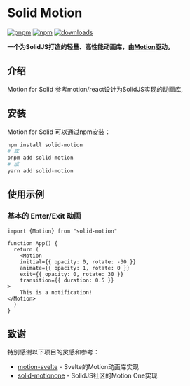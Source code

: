 # Solid Motion

[![pnpm](https://img.shields.io/badge/maintained%20with-pnpm-cc00ff.svg?style=for-the-badge&logo=pnpm)](https://pnpm.io/)
[![npm](https://img.shields.io/npm/v/solid-motion?style=for-the-badge)](https://www.npmjs.com/package/solid-motion)
[![downloads](https://img.shields.io/npm/dw/solid-motion?color=blue&style=for-the-badge)](https://www.npmjs.com/package/solid-motion)

**一个为SolidJS打造的轻量、高性能动画库，由[Motion](https://motion.dev/)驱动。**

## 介绍

Motion for Solid 参考motion/react设计为SolidJS实现的动画库,

## 安装

Motion for Solid 可以通过npm安装：

```bash
npm install solid-motion
# 或
pnpm add solid-motion
# 或
yarn add solid-motion
```

## 使用示例

### 基本的 Enter/Exit 动画

```tsx
import {Motion} from "solid-motion"

function App() {
  return (
    <Motion
	initial={{ opacity: 0, rotate: -30 }}
	animate={{ opacity: 1, rotate: 0 }}
	exit={{ opacity: 0, rotate: 30 }}
	transition={{ duration: 0.5 }}
>
	This is a notification!
</Motion>
  )
}
```

## 致谢

特别感谢以下项目的灵感和参考：

- [motion-svelte](https://github.com/epavanello/motion-svelte) - Svelte的Motion动画库实现
- [solid-motionone](https://github.com/solidjs-community/solid-motionone) - SolidJS社区的Motion One实现
